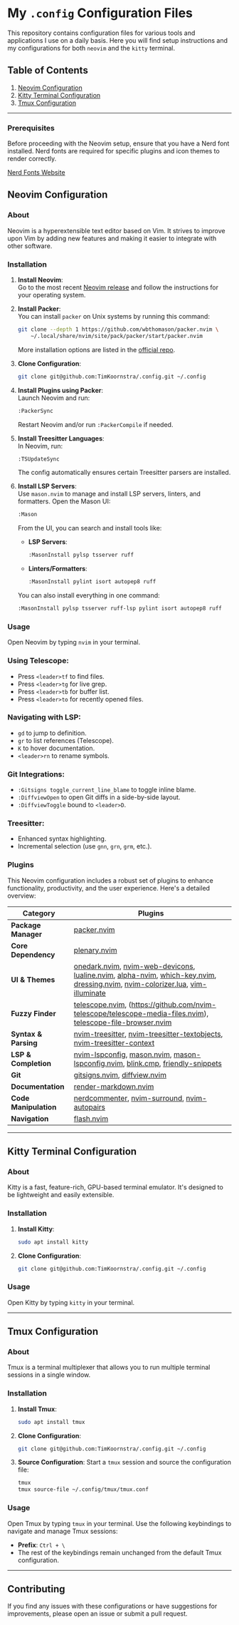 # My `.config` Configuration Files

This repository contains configuration files for various tools and applications I use on a daily basis. Here you will find setup instructions and my configurations for both `neovim` and the `kitty` terminal.

## Table of Contents

1. [Neovim Configuration](#neovim-configuration)
2. [Kitty Terminal Configuration](#kitty-terminal-configuration)
3. [Tmux Configuration](#tmux-configuration)

---

### Prerequisites

Before proceeding with the Neovim setup, ensure that you have a Nerd font installed. Nerd fonts are required for specific plugins and icon themes to render correctly.

[Nerd Fonts Website](https://www.nerdfonts.com/)

## Neovim Configuration

### About

Neovim is a hyperextensible text editor based on Vim. It strives to improve upon Vim by adding new features and making it easier to integrate with other software.

### Installation

1. **Install Neovim**:  
   Go to the most recent [Neovim release](https://github.com/neovim/neovim/releases) and follow the instructions for your operating system.

2. **Install Packer**:  
   You can install `packer` on Unix systems by running this command:
   ```bash
   git clone --depth 1 https://github.com/wbthomason/packer.nvim \
       ~/.local/share/nvim/site/pack/packer/start/packer.nvim
   ```
   More installation options are listed in the [official repo](https://github.com/wbthomason/packer.nvim).

3. **Clone Configuration**:  
   ```bash
   git clone git@github.com:TimKoornstra/.config.git ~/.config
   ```

4. **Install Plugins using Packer**:  
   Launch Neovim and run:
   ```bash
   :PackerSync
   ```
   Restart Neovim and/or run `:PackerCompile` if needed.

5. **Install Treesitter Languages**:  
   In Neovim, run:
   ```bash
   :TSUpdateSync
   ```

   The config automatically ensures certain Treesitter parsers are installed.

6. **Install LSP Servers**:  
   Use `mason.nvim` to manage and install LSP servers, linters, and formatters. Open the Mason UI:
   ```bash
   :Mason
   ```

   From the UI, you can search and install tools like:

   - **LSP Servers**:
     ```bash
     :MasonInstall pylsp tsserver ruff
     ```
   - **Linters/Formatters**:
     ```bash
     :MasonInstall pylint isort autopep8 ruff
     ```

   You can also install everything in one command:
   ```bash
   :MasonInstall pylsp tsserver ruff-lsp pylint isort autopep8 ruff
   ```

### Usage

Open Neovim by typing `nvim` in your terminal.

### Using Telescope:
- Press `<leader>tf` to find files.
- Press `<leader>tg` for live grep.
- Press `<leader>tb` for buffer list.
- Press `<leader>to` for recently opened files.

### Navigating with LSP:
- `gd` to jump to definition.
- `gr` to list references (Telescope).
- `K` to hover documentation.
- `<leader>rn` to rename symbols.

### Git Integrations:
- `:Gitsigns toggle_current_line_blame` to toggle inline blame.
- `:DiffviewOpen` to open Git diffs in a side-by-side layout.
- `:DiffviewToggle` bound to `<leader>D`.

### Treesitter:
- Enhanced syntax highlighting.
- Incremental selection (use `gnn`, `grn`, `grm`, etc.).


### Plugins

This Neovim configuration includes a robust set of plugins to enhance functionality, productivity, and the user experience. Here's a detailed overview:

| Category                     | Plugins                                                                     |
|-----------------------------|-----------------------------------------------------------------------------|
| **Package Manager**         | [packer.nvim](https://github.com/wbthomason/packer.nvim)                    |
| **Core Dependency**         | [plenary.nvim](https://github.com/nvim-lua/plenary.nvim)                    |
| **UI & Themes**             | [onedark.nvim](https://github.com/navarasu/onedark.nvim), [nvim-web-devicons](https://github.com/nvim-tree/nvim-web-devicons), [lualine.nvim](https://github.com/nvim-lualine/lualine.nvim), [alpha-nvim](https://github.com/goolord/alpha-nvim), [which-key.nvim](https://github.com/folke/which-key.nvim), [dressing.nvim](https://github.com/stevearc/dressing.nvim), [nvim-colorizer.lua](https://github.com/norcalli/nvim-colorizer.lua), [vim-illuminate](https://github.com/RRethy/vim-illuminate) |
| **Fuzzy Finder**            | [telescope.nvim](https://github.com/nvim-telescope/telescope.nvim), (https://github.com/nvim-telescope/telescope-media-files.nvim), [telescope-file-browser.nvim](https://github.com/nvim-telescope/telescope-file-browser.nvim)|
| **Syntax & Parsing**        | [nvim-treesitter](https://github.com/nvim-treesitter/nvim-treesitter), [nvim-treesitter-textobjects](https://github.com/nvim-treesitter/nvim-treesitter-textobjects), [nvim-treesitter-context](https://github.com/nvim-treesitter/nvim-treesitter-context) |
| **LSP & Completion**        | [nvim-lspconfig](https://github.com/neovim/nvim-lspconfig), [mason.nvim](https://github.com/williamboman/mason.nvim), [mason-lspconfig.nvim](https://github.com/williamboman/mason-lspconfig.nvim), [blink.cmp](https://github.com/Saghen/blink.cmp), [friendly-snippets](https://github.com/rafamadriz/friendly-snippets) |
| **Git**                     | [gitsigns.nvim](https://github.com/lewis6991/gitsigns.nvim), [diffview.nvim](https://github.com/sindrets/diffview.nvim)                                            |
| **Documentation**           | [render-markdown.nvim](https://github.com/MeanderingProgrammer/render-markdown.nvim)                                            |
| **Code Manipulation**       | [nerdcommenter](https://github.com/preservim/nerdcommenter), [nvim-surround](https://github.com/kylechui/nvim-surround), [nvim-autopairs](https://github.com/windwp/nvim-autopairs)                          |
| **Navigation**              | [flash.nvim](https://github.com/folke/flash.nvim)                                                                |

---

## Kitty Terminal Configuration

### About

Kitty is a fast, feature-rich, GPU-based terminal emulator. It's designed to be lightweight and easily extensible.

### Installation

1. **Install Kitty**:
   ```bash
   sudo apt install kitty
   ```

2. **Clone Configuration**:
   ```bash
   git clone git@github.com:TimKoornstra/.config.git ~/.config
   ```

### Usage

Open Kitty by typing `kitty` in your terminal.

---

## Tmux Configuration

### About

Tmux is a terminal multiplexer that allows you to run multiple terminal sessions in a single window.

### Installation

1. **Install Tmux**:
   ```bash
   sudo apt install tmux
   ```

2. **Clone Configuration**:
   ```bash
   git clone git@github.com:TimKoornstra/.config.git ~/.config
   ```

3. **Source Configuration**:
   Start a `tmux` session and source the configuration file:
   ```bash
   tmux
   tmux source-file ~/.config/tmux/tmux.conf
   ```

### Usage

Open Tmux by typing `tmux` in your terminal. Use the following keybindings to navigate and manage Tmux sessions:

- **Prefix**: `Ctrl + \`
- The rest of the keybindings remain unchanged from the default Tmux configuration.

---

## Contributing

If you find any issues with these configurations or have suggestions for improvements, please open an issue or submit a pull request.

